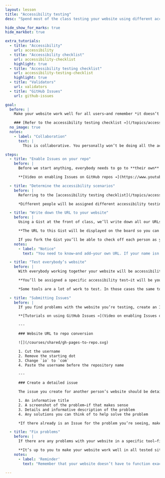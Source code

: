 ```yaml
---
layout: lesson
title: "Accessibility testing"
desc: "Spend most of the class testing your website using different accessibility tools—and fixing any problems that arise."

hide_show_for_marks: true
hide_markbot: true

extra_tutorials:
  - title: "Accessibility"
    url: accessibility
  - title: "Accessibility checklist"
    url: accessibility-checklist
    highlight: true
  - title: "Accessibility testing checklist"
    url: accessibility-testing-checklist
    highlight: true
  - title: "Validators"
    url: validators
  - title: "GitHub Issues"
    url: github-issues

goal:
  before: |
    Make your website work well for all users—and remember *it doesn’t need to work exactly the same for every human being.*

    ### [Refer to the accessibility testing checklist ➔](/topics/accessibility-testing-checklist/)
  no_image: true
  notes:
    - label: "Collaboration"
      text: |
        This is collaborative. You personally won’t be doing all the accessibility testing. We’ll each test other people’s websites to remove any pre-conceived notions about how the site should work.

steps:
  - title: "Enable Issues on your repo"
    before: |
      Before we start anything, everybody needs to go to **their own** repository on [GitHub.com](https://github.com) and enable their Issues tab.

      **[Video on enabling Issues on GitHub repos ➔](https://www.youtube.com/watch?v=vTULg-7xycs)**

  - title: "Determine the accessibility scenarios"
    before: |
      Referring to the [accessibility testing checklist](/topics/accessibility-testing-checklist/), we’ll figure out which tools and tests need to be run.

      *Different people will be assigned different accessibility testing tools to cover as much as possible.*

  - title: "Write down the URL to your website"
    before: |
      Using a Gist at the front of class, we’ll write down all our URLs so that everybody has access to your website URL for testing.

      **The URL to this Gist will be displayed on the board so you can get a copy of the list of websites to test.**

      If you fork the Gist you’ll be able to check off each person as you go.
    notes:
      - label: "Notice"
        text: "You need to know—and add—your own URL. If your name isn’t on that list you won’t get the marks."

  - title: "Test everybody’s website"
    before: |
      With everybody working together your website will be accessibility tested in lots of different situations.

      **You’ll be assigned a specific accessibility test—it will be your job to test everybody’s website using the tool you’re assigned.**

      *Some tools are a lot of work to test. In those cases the same tool will be distributed to multiple students and the class list will be broken into smaller chunks.*

  - title: "Submitting Issues"
    before: |
      If you find problems with the website you’re testing, create an Issue on GitHub *in their repository.*

      **[Tutorials on using GitHub Issues ➔](Video on enabling Issues on GitHub repos)**

      ---

      ### Website URL to repo conversion

      ![](/courses/shared/gh-pages-to-repo.svg)

      1. Cut the username
      2. Remove the starting dot
      3. Change `io` to `com`
      4. Paste the username before the repository name

      ---

      ### Create a detailed issue

      The issue you create for another person’s website should be detailed with at least this information:

      1. An informative title
      2. A screenshot of the problem—if that makes sense
      3. Details and informative description of the problem
      4. Any solutions you can think of to help solve the problem

      *If there already is an Issue for the problem you’re seeing, make a comment on the issue with any extra information you may know.*

  - title: "Fix problems"
    before: |
      If there are any problems with your website in a specific tool—fix them!

      **It’s up to you to make your website work well in all tested situations—we’re developing our websites to empower all humans in the world.**
    notes:
      - label: 'Reminder'
        text: "Remember that your website doesn’t have to function exactly the same in every situation—just that it should be functional in every situation."

---
```

